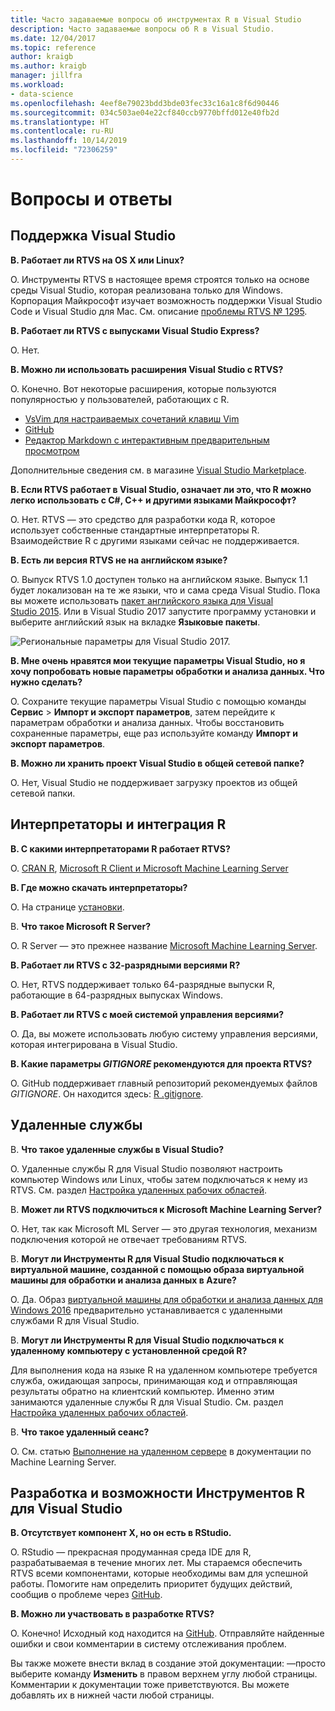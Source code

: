 ```yaml
---
title: Часто задаваемые вопросы об инструментах R в Visual Studio
description: Часто задаваемые вопросы об R в Visual Studio.
ms.date: 12/04/2017
ms.topic: reference
author: kraigb
ms.author: kraigb
manager: jillfra
ms.workload:
- data-science
ms.openlocfilehash: 4eef8e79023bdd3bde03fec33c16a1c8f6d90446
ms.sourcegitcommit: 034c503ae04e22cf840ccb9770bffd012e40fb2d
ms.translationtype: HT
ms.contentlocale: ru-RU
ms.lasthandoff: 10/14/2019
ms.locfileid: "72306259"
---
```

# <a name="frequently-asked-questions"></a>Вопросы и ответы

## <a name="visual-studio-support"></a>Поддержка Visual Studio

**В. Работает ли RTVS на OS X или Linux?**

О. Инструменты RTVS в настоящее время строятся только на основе среды Visual Studio, которая реализована только для Windows. Корпорация Майкрософт изучает возможность поддержки Visual Studio Code и Visual Studio для Mac. См. описание [проблемы RTVS № 1295](https://github.com/Microsoft/RTVS/issues/1295).

**В. Работает ли RTVS с выпусками Visual Studio Express?**

О. Нет.

**В. Можно ли использовать расширения Visual Studio с RTVS?**

О. Конечно. Вот некоторые расширения, которые пользуются популярностью у пользователей, работающих с R.

- [VsVim для настраиваемых сочетаний клавиш Vim](https://marketplace.visualstudio.com/items?itemName=JaredParMSFT.VsVim)
- [GitHub](https://marketplace.visualstudio.com/items?itemName=GitHub.GitHubExtensionforVisualStudio)
- [Редактор Markdown с интерактивным предварительным просмотром](https://marketplace.visualstudio.com/items?itemName=MadsKristensen.MarkdownEditor)

Дополнительные сведения см. в магазине [Visual Studio Marketplace](https://marketplace.visualstudio.com/).

**В. Если RTVS работает в Visual Studio, означает ли это, что R можно легко использовать с C#, C++ и другими языками Майкрософт?**

О. Нет. RTVS — это средство для разработки кода R, которое использует собственные стандартные интерпретаторы R. Взаимодействие R с другими языками сейчас не поддерживается.

**В. Есть ли версия RTVS не на английском языке?**

О. Выпуск RTVS 1.0 доступен только на английском языке. Выпуск 1.1 будет локализован на те же языки, что и сама среда Visual Studio. Пока вы можете использовать [пакет английского языка для Visual Studio 2015](https://www.microsoft.com/download/details.aspx?id=48157). Или в Visual Studio 2017 запустите программу установки и выберите английский язык на вкладке **Языковые пакеты**.

![Региональные параметры для Visual Studio 2017.](media/FAQ-international-settings.png)

**В. Мне очень нравятся мои текущие параметры Visual Studio, но я хочу попробовать новые параметры обработки и анализа данных. Что нужно сделать?**

О. Сохраните текущие параметры Visual Studio с помощью команды **Сервис** > **Импорт и экспорт параметров**, затем перейдите к параметрам обработки и анализа данных. Чтобы восстановить сохраненные параметры, еще раз используйте команду **Импорт и экспорт параметров**.

**В. Можно ли хранить проект Visual Studio в общей сетевой папке?**

О. Нет, Visual Studio не поддерживает загрузку проектов из общей сетевой папки.

## <a name="r-interpretersintegration"></a>Интерпретаторы и интеграция R

**В. С какими интерпретаторами R работает RTVS?**

О. [CRAN R](https://cran.r-project.org/), [Microsoft R Client и Microsoft Machine Learning Server](/machine-learning-server/)

**В. Где можно скачать интерпретаторы?**

О. На странице [установки](installing-r-tools-for-visual-studio.md).

В. **Что такое Microsoft R Server?**

О. R Server — это прежнее название [Microsoft Machine Learning Server](/machine-learning-server/what-is-machine-learning-server).

**В. Работает ли RTVS с 32-разрядными версиями R?**

О. Нет, RTVS поддерживает только 64-разрядные выпуски R, работающие в 64-разрядных выпусках Windows.

**В. Работает ли RTVS с моей системой управления версиями?**

О. Да, вы можете использовать любую систему управления версиями, которая интегрирована в Visual Studio.

**В. Какие параметры *GITIGNORE* рекомендуются для проекта RTVS?**

О. GitHub поддерживает главный репозиторий рекомендуемых файлов *GITIGNORE*. Он находится здесь: [R .gitignore](https://github.com/github/gitignore/blob/master/R.gitignore).

## <a name="remote-services"></a>Удаленные службы

В. **Что такое удаленные службы в Visual Studio?**

О. Удаленные службы R для Visual Studio позволяют настроить компьютер Windows или Linux, чтобы затем подключаться к нему из RTVS. См. раздел [Настройка удаленных рабочих областей](setting-up-remote-r-workspaces.md).

В. **Может ли RTVS подключиться к Microsoft Machine Learning Server?**

О. Нет, так как Microsoft ML Server — это другая технология, механизм подключения которой не отвечает требованиям RTVS.

В. **Могут ли Инструменты R для Visual Studio подключаться к виртуальной машине, созданной с помощью образа виртуальной машины для обработки и анализа данных в Azure?**

О. Да. Образ [виртуальной машины для обработки и анализа данных для Windows 2016](https://azure.microsoft.com/services/virtual-machines/data-science-virtual-machines/) предварительно устанавливается с удаленными службами R для Visual Studio.

В. **Могут ли Инструменты R для Visual Studio подключаться к удаленному компьютеру с установленной средой R?**

Для выполнения кода на языке R на удаленном компьютере требуется служба, ожидающая запросы, принимающая код и отправляющая результаты обратно на клиентский компьютер. Именно этим занимаются удаленные службы R для Visual Studio. См. раздел [Настройка удаленных рабочих областей](setting-up-remote-r-workspaces.md).

В. **Что такое удаленный сеанс?**

О. См. статью [Выполнение на удаленном сервере](/machine-learning-server/r/how-to-execute-code-remotely) в документации по Machine Learning Server.

## <a name="rtvs-development-and-features"></a>Разработка и возможности Инструментов R для Visual Studio

**В. Отсутствует компонент X, но он есть в RStudio.**

О. RStudio — прекрасная продуманная среда IDE для R, разрабатываемая в течение многих лет. Мы стараемся обеспечить RTVS всеми компонентами, которые необходимы вам для успешной работы. Помогите нам определить приоритет будущих действий, сообщив о проблеме через [GitHub](https://github.com/Microsoft/RTVS/issues/).

**В. Можно ли участвовать в разработке RTVS?**

О. Конечно! Исходный код находится на [GitHub](https://github.com/microsoft/RTVS). Отправляйте найденные ошибки и свои комментарии в систему отслеживания проблем.

Вы также можете внести вклад в создание этой документации: &mdash;просто выберите команду **Изменить** в правом верхнем углу любой страницы. Комментарии к документации тоже приветствуются. Вы можете добавлять их в нижней части любой страницы.
